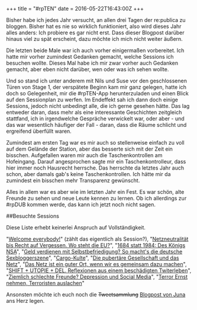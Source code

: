+++
title = "#rpTEN"
date = 2016-05-22T16:43:00Z
+++

Bisher habe ich jedes Jahr versucht, an allen drei Tagen der re:publica zu bloggen. Bisher hat es nie so wirklich funktioniert, also wird dieses Jahr alles anders: Ich probiere es gar nicht erst. Dass dieser Blogpost darüber hinaus viel zu spät erscheint, dazu möchte ich mich nicht weiter äußern.

Die letzten beide Male war ich auch vorher einigermaßen vorbereitet. Ich hatte mir vorher zumindest Gedanken gemacht, welche Sessions ich besuchen wollte. Dieses Mal habe ich mir zwar vorher auch Gedanken gemacht, aber eben nicht darüber, wen oder was ich sehen wollte.

Und so stand ich unter anderem mit Nils und Suse vor den geschlossenen Türen von Stage 1, der verspätete Beginn kam mir ganz gelegen, hatte ich doch so Gelegenheit, mir die #rpTEN-App herunterzuladen und einen Blick auf den Sessionplan zu werfen. Im Endeffekt sah ich dann doch einige Sessions, jedoch nicht unbedingt alle, die ich gerne gesehen hätte. Das lag entweder daran, dass mehr als eine interessante Geschichten zeitgleich stattfand, ich in irgendwelche Gespräche verwickelt war, oder aber - und das war wesentlich häufiger der Fall - daran, dass die Räume schlicht und ergreifend überfüllt waren.

Zumindest am ersten Tag war es mir auch so stellenweise einfach zu voll auf dem Gelände der Station, aber das besserte sich mit der Zeit ein bisschen. Aufgefallen waren mir auch die Taschenkontrollen am Hofeingang. Darauf angesprochen sagte mir ein Taschenkontrolleur, dass hier immer noch Hausrecht herrsche. Das herrschte da letztes Jahr auch schon, aber damals gab's keine Taschenkontrollen. Ich hätte mir da zumindest ein bisschen mehr Transparenz gewünscht.

Alles in allem war es aber wie im letzten Jahr ein Fest. Es war schön, alte Freunde zu sehen und neue Leute kennen zu lernen. Ob ich allerdings zur #rpDUB kommen werde, das kann ich jetzt noch nicht sagen.

##Besuchte Sessions

Diese Liste erhebt keinerlei Anspruch auf Vollständigkeit.

"[Welcome everybody!](https://re-publica.de/16/session/welcome-everybody)" (zählt das eigentlich als Session?), "[Netzneutralität bis Recht auf Vergessen. Wo steht die EU?](https://re-publica.de/16/session/netzneutralitat-bis-recht-auf-vergessen-wo-steht-eu)", "[1684 statt 1984: Des Königs NSA](https://re-publica.de/16/session/1684-statt-1984-des-konigs-nsa)", "[Geld verdienen mit Selbstbefriedigung? So macht's die deutsche Sexbloggerszene](https://re-publica.de/16/session/geld-verdienen-selbstbefriedigung-so-machts-deutsche-sexbloggerszene)", "[Cargo-Kulte](https://re-publica.de/16/session/cargo-kulte)", "[Die pubertäre Gesellschaft und das Netz](https://re-publica.de/16/session/pubertare-gesellschaft-und-netz)", "[Das Netz ist ein guter Ort, wenn wir es gemeinsam dazu machen](https://re-publica.de/16/session/netz-guter-ort-wenn-wir-es-gemeinsam-dazu-machen)", "[SHIFT + UTOPIE + DEL. Reflexionen aus einem beschädigten Twiterleben](https://re-publica.de/16/session/shift-utopie-del-reflexionen-einem-beschadigten-twitterleben)", "[Ziemlich schlechte Freunde? Depression und Social Media](https://re-publica.de/16/session/ziemlich-schlechte-freunde-depression-und-social-media)", "[Terror Ernst nehmen, Terroristen auslachen](https://re-publica.de/16/session/terror-ernst-nehmen-terroristen-auslachen)"

Ansonsten möchte ich euch noch die <strike>Tweetsammlung</strike> [Blogpost von Juna](http://www.junaimnetz.de/meine-republica) ans Herz legen.